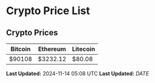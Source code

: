 # Crypto Price List

## Crypto Prices
| Bitcoin | Ethereum | Litecoin |
| ------- | -------- | -------- |
| $90108 | $3232.12 | $80.08 |
**Last Updated:** 2024-11-14 05:08 UTC
**Last Updated:** $DATE$
